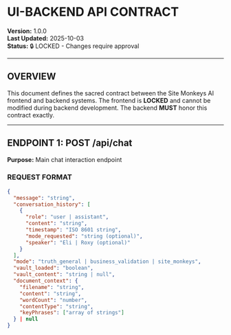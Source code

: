 # UI-BACKEND API CONTRACT
**Version:** 1.0.0  
**Last Updated:** 2025-10-03  
**Status:** 🔒 LOCKED - Changes require approval

---

## OVERVIEW

This document defines the sacred contract between the Site Monkeys AI frontend and backend systems. The frontend is **LOCKED** and cannot be modified during backend development. The backend **MUST** honor this contract exactly.

---

## ENDPOINT 1: POST /api/chat

**Purpose:** Main chat interaction endpoint

### REQUEST FORMAT
```json
{
  "message": "string",
  "conversation_history": [
    {
      "role": "user | assistant",
      "content": "string",
      "timestamp": "ISO 8601 string",
      "mode_requested": "string (optional)",
      "speaker": "Eli | Roxy (optional)"
    }
  ],
  "mode": "truth_general | business_validation | site_monkeys",
  "vault_loaded": "boolean",
  "vault_content": "string | null",
  "document_context": {
    "filename": "string",
    "content": "string",
    "wordCount": "number",
    "contentType": "string",
    "keyPhrases": ["array of strings"]
  } | null
}
